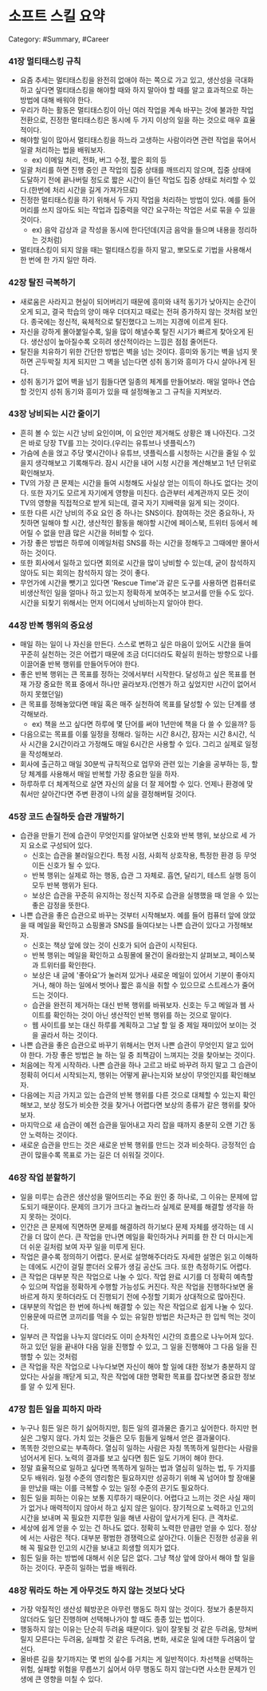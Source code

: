 # 소프트 스킬 요약

Category: #Summary, #Career

### 41장 멀티태스킹 규칙

- 요즘 추세는 멀티태스킹을 완전히 없애야 하는 쪽으로 가고 있고, 생산성을 극대화하고 싶다면 멀티태스킹을 해야할 때와 하지 말아야 할 때를 알고 효과적으로 하는 방법에 대해 배워야 한다.
- 우리가 하는 활동은 멀티태스킹이 아닌 여러 작업을 계속 바꾸는 것에 불과한 작업 전환으로, 진정한 멀티태스킹은 동시에 두 가지 이상의 일을 하는 것으로 매우 효율적이다.
- 해야할 일이 많아서 멀티태스킹을 하느라 고생하는 사람이라면 관련 작업을 묶어서 일괄 처리하는 법을 배워보자.
  - ex) 이메일 처리, 전화, 버그 수정, 짧은 회의 등
- 일괄 처리를 하면 진행 중인 큰 작업의 집중 상태를 깨뜨리지 않으며, 집중 상태에 도달하기 전에 끝나버릴 정도로 짧은 시간이 들던 작업도 집중 상태로 처리할 수 있다.(한번에 처리 시간을 길게 가져가므로)
- 진정한 멀티태스킹을 하기 위해서 두 가지 작업을 처리하는 방법이 있다. 예를 들어 머리를 쓰지 않아도 되는 작업과 집중력을 약간 요구하는 작업은 서로 묶을 수 있을 것이다.
  - ex) 음악 감상과 글 작성을 동시에 한다던데(지금 음악을 들으며 내용을 정리하는 것처럼)
- 멀티태스킹이 되지 않을 때는 멀티태스킹을 하지 말고, 뽀모도로 기법을 사용해서 한 번에 한 가지 일만 하라.

### 42장 탈진 극복하기

- 새로움은 사라지고 현실이 되어버리기 때문에 흥미와 내적 동기가 낮아지는 순간이 오게 되고, 결국 학습의 양이 매우 더뎌지고 때로는 전혀 증가하지 않는 것처럼 보인다. 종국에는 정신적, 육체적으로 탈진했다고 느끼는 지경에 이르게 된다.
- 자신을 강하게 몰아붙일수록, 일을 많이 해낼수록 탈진 시기가 빠르게 찾아오게 된다. 생산성이 높아질수록 오히려 생산적이라는 느낌은 점점 줄어든다.
- 탈진을 치유하기 위한 간단한 방법은 벽을 넘는 것이다. 흥미와 동기는 벽을 넘지 못하면 곤두박질 치게 되지만 그 벽을 넘는다면 성취 동기와 흥미가 다시 살아나게 된다.
- 성취 동기가 없어 벽을 넘기 힘들다면 일종의 체계를 만들어보라. 매일 얼마나 연습할 것인지 성취 동기와 흥미가 있을 때 설정해놓고 그 규칙을 지켜보라.

### 43장 낭비되는 시간 줄이기

- 흔히 볼 수 있는 시간 낭비 요인이며, 이 요인만 제거해도 상황은 꽤 나아진다. 그것은 바로 당장 TV를 끄는 것이다.(우리는 유튜브나 넷플릭스?)
- 가슴에 손을 얹고 주당 몇시간이나 유튜브, 넷플릭스를 시청하는 시간을 줄일 수 있을지 생각해보고 기록해두라. 잠시 시간을 내어 시청 시간을 계산해보고 1년 단위로 확인해보자.
- TV의 가장 큰 문제는 시간을 들여 시청해도 사실상 얻는 이득이 하나도 없다는 것이다. 또한 자기도 모르게 자기에게 영향을 미친다. 습관부터 세계관까지 모든 것이 TV의 영향을 직접적으로 받게 되는데, 결국 자기 지배력을 잃게 되는 것이다.
- 또한 다른 시간 낭비의 주요 요인 중 하나는 SNS이다. 참여하는 것은 중요하나, 자칫하면 일해야 할 시간, 생산적인 활동을 해야할 시간에 페이스북, 트위터 등에서 헤어릴 수 없을 만큼 많은 시간을 허비할 수 있다.
- 가장 좋은 방법은 하루에 이메일처럼 SNS를 하는 시간을 정해두고 그때에만 몰아서 하는 것이다.
- 또한 회사에서 일하고 있다면 회의로 시간을 많이 낭비할 수 있는데, 굳이 참석하지 않아도 되는 회의는 참석하지 않는 것이 좋다.
- 무언가에 시간을 뺏기고 있다면 'Rescue Time'과 같은 도구를 사용하면 컴퓨터로 비생산적인 일을 얼마나 하고 있는지 정확하게 보여주는 보고서를 만들 수도 있다. 시간을 되찾기 위해서는 먼저 어디에서 낭비하는지 알아야 한다.

### 44장 반복 행위의 중요성

- 매일 하는 일이 나 자신을 만든다. 스스로 변하고 싶은 마음이 있어도 시간을 들여 꾸준히 실천하는 것은 어렵기 때문에 조금 더디더라도 확실히 원하는 방향으로 나를 이끌어줄 반복 행위를 만들어두어야 한다.
- 좋은 반복 행위는 큰 목표를 정하는 것에서부터 시작한다. 달성하고 싶은 목표를 현재 가장 중요한 목표 중에서 하나만 골라보자.(언젠가 하고 싶었지만 시간이 없어서 하지 못했던일)
- 큰 목표를 정해놓았다면 매일 혹은 매주 실천하여 목표를 달성할 수 있는 단계를 생각해보라.
  - ex) 책을 쓰고 싶다면 하루에 몇 단어를 써야 1년만에 책을 다 쓸 수 있을까? 등
- 다음으로는 목표를 이룰 일정을 정해라. 일하는 시간 8시간, 잠자는 시간 8시간, 식사 시간을 2시간이라고 가정해도 매일 6시간은 사용할 수 있다. 그리고 실제로 일정을 작성해보라.
- 회사에 출근하고 매일 30분씩 규칙적으로 업무와 관련 있는 기술을 공부하는 등, 할당 체계를 사용해서 매일 반복할 가장 중요한 일을 하자.
- 하루하루 더 체계적으로 살면 자신의 삶을 더 잘 제어할 수 있다. 언제나 환경에 맞춰서만 살아간다면 주변 환경이 나의 삶을 결정해버릴 것이다.

### 45장 코드 손질하듯 습관 개발하기

- 습관을 만들기 전에 습관이 무엇인지를 알아보면 신호와 반복 행위, 보상으로 세 가지 요소로 구성되어 있다.
  - 신호는 습관을 불러일으킨다. 특정 시점, 사회적 상호작용, 특정한 환경 등 무엇이든 신호가 될 수 있다.
  - 반복 행위는 실제로 하는 행동, 습관 그 자체로. 흡연, 달리기, 테스트 실행 등이 모두 반복 행위가 된다.
  - 보상은 습관을 꾸준히 유지하는 정신적 지주로 습관을 실행했을 때 얻을 수 있는 좋은 감정을 뜻한다.
- 나쁜 습관을 좋은 습관으로 바꾸는 것부터 시작해보자. 예를 들어 컴퓨터 앞에 앉았을 때 메일을 확인하고 쇼핑몰과 SNS를 들여다보는 나쁜 습관이 있다고 가정해보자.
  - 신호는 책상 앞에 앉는 것이 신호가 되어 습관이 시작된다.
  - 반복 행위는 메일을 확인하고 쇼핑몰에 물건이 올라왔는지 살펴보고, 페이스북과 트위터를 확인한다.
  - 보상은 내 글에 '좋아요'가 눌러져 있거나 새로운 메일이 있어서 기분이 좋아지거나, 해야 하는 일에서 벗어나 짧은 휴식을 취할 수 있으므로 스트레스가 줄어드는 것이다.
  - 습관을 완전히 제거하는 대신 반복 행위를 바꿔보자. 신호는 두고 메일과 웹 사이트를 확인하는 것이 아닌 생산적인 반복 행위를 하는 것으로 말이다.
  - 웹 사이트를 보는 대신 하루를 계획하고 그날 할 일 중 제일 재미있어 보이는 것을 골라서 하는 것이다.
- 나쁜 습관을 좋은 습관으로 바꾸기 위해서는 먼저 나쁜 습관이 무엇인지 알고 있어야 한다. 가장 좋은 방법은 늘 하는 일 중 죄책감이 느껴지는 것을 찾아보는 것이다.
- 처음에는 작게 시작하라. 나쁜 습관을 하나 고르고 바로 바꾸려 하지 말고 그 습관이 정확히 어디서 시작되는지, 행위는 어떻게 끝나는지와 보상이 무엇인지를 확인해보자.
- 다음에는 지금 가지고 있는 습관의 반복 행위를 다른 것으로 대체할 수 있는지 확인해보고, 보상 정도가 비슷한 것을 찾거나 어렵다면 보상의 종류가 같은 행위를 찾아보자.
- 마지막으로 새 습관이 예전 습관을 밀어내고 자리 잡을 때까지 충분히 오랜 기간 동안 노력하는 것이다.
- 새로운 습관을 만드는 것은 새로운 반복 행위를 만드는 것과 비슷하다. 긍정적인 습관이 많을수록 목표로 가는 길은 더 쉬워질 것이다.

### 46장 작업 분할하기

- 일을 미루는 습관은 생산성을 떨어뜨리는 주요 원인 중 하나로, 그 이유는 문제에 압도되기 때문이다. 문제의 크기가 크다고 놀라느라 실제로 문제를 해결할 생각을 하지 못하는 것이다.
- 인간은 큰 문제에 직면하면 문제를 해결하려 하기보다 문제 자체를 생각하는 데 시간을 더 많이 쓴다. 큰 작업을 만나면 메일을 확인하거나 커피를 한 잔 더 마시는게 더 쉬운 길처럼 보여 자꾸 일을 미루게 된다.
- 작업은 클수록 정의하기 어렵다. 문서로 설명해주더라도 자세한 설명은 읽고 이해하는 데에도 시간이 걸릴 뿐더러 오류가 생길 공산도 크다. 또한 측정하기도 어렵다.
- 큰 작업은 대부분 작은 작업으로 나눌 수 있다. 작업 완료 시기를 더 정확히 예측할 수 있으며 작업을 정확하게 수행할 가능성도 커진다. 작은 작업을 진행하다보면 올바르게 하지 못하더라도 더 진행되기 전에 수정할 기회가 상대적으로 많아진다.
- 대부분의 작업은 한 번에 하나씩 해결할 수 있는 작은 작업으로 쉽게 나눌 수 있다. 인용문에 따르면 코끼리를 먹을 수 있는 유일한 방법은 차근차근 한 입씩 먹는 것이다.
- 일부러 큰 작업을 나누지 않더라도 이미 순차적인 시간의 흐름으로 나누어져 있다. 하고 있던 일을 끝내야 다음 일을 진행할 수 있고, 그 일을 진행해야 그 다음 일을 진행할 수 있는 것처럼
- 큰 작업을 작은 작업으로 나누다보면 자신이 해야 할 일에 대한 정보가 충분하지 않았다는 사실을 깨닫게 되고, 작은 작업에 대한 명확한 목표를 잡다보면 중요한 정보를 알 수 있게 된다.

### 47장 힘든 일을 피하지 마라

- 누구나 힘든 일은 하기 싫어하지만, 힘든 일의 결과물은 즐기고 싶어한다. 하지만 현실은 그렇지 않다. 가치 있는 것들은 모두 힘들게 일해서 얻은 결과물이다.
- 똑똑한 것만으로는 부족하다. 열심히 일하는 사람은 자칭 똑똑하게 일한다는 사람을 넘어서게 된다. 노력의 결과를 보고 싶다면 힘든 일도 기꺼이 해야 한다.
- 정말 효율적으로 일하고 싶다면 똑똑하게 일하는 법과 열심히 일하는 법, 두 가지를 모두 배워라. 일정 수준의 영리함은 필요하지만 성공하기 위해 꼭 넘어야 할 장애물을 만났을 때는 이를 극복할 수 있는 일정 수준의 끈기도 필요하다.
- 힘든 일을 피하는 이유는 보통 지루하기 때문이다. 어렵다고 느끼는 것은 사실 재미가 없거나 매력적이지 않아서 하고 싶지 않은 일이다. 장기적으로 노력하고 인고의 시간을 보내며 꼭 필요한 지루한 일을 해낸 사람이 앞서가게 된다. 큰 격차로.
- 세상에 쉽게 얻을 수 있는 건 하나도 없다. 정확히 노력한 만큼만 얻을 수 있다. 정상에 서는 사람은 적다. 대부분 평범한 경쟁력으로 살아간다. 이들은 진정한 성공을 위해 꼭 필요한 인고의 시간을 보내고 희생할 의지가 없다.
- 힘든 일을 하는 방법에 대해서 쉬운 답은 없다. 그냥 책상 앞에 앉아서 해야 할 일을 하는 것이다. 꾸준히 일하는 법을 배워라.

### 48장 뭐라도 하는 게 아무것도 하지 않는 것보다 낫다

- 가장 악질적인 생산성 훼방꾼은 아무런 행동도 하지 않는 것이다. 정보가 충분하지 않더라도 일단 진행하며 선택해나가야 할 때도 종종 있는 법이다.
- 행동하지 않는 이유는 단순히 두려움 때문이다. 일이 잘못될 것 같은 두려움, 망쳐버릴지 모른다는 두려움, 실패할 것 같은 두려움, 변화, 새로운 일에 대한 두려움이 앞선다.
- 올바른 길을 찾기까지는 몇 번의 실수를 거치는 게 일반적이다. 차선책을 선택하는 위험, 실패할 위험을 무릅쓰기 싫어서 아무 행동도 하지 않는다면 사소한 문제가 인생에 큰 영향을 미칠 수 있다.
